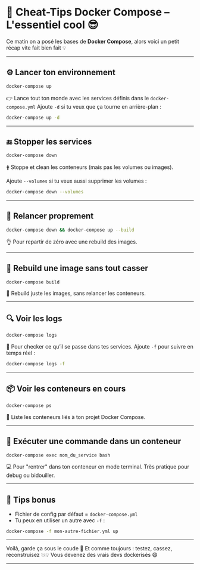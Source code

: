 # 🐳 Cheat-Tips Docker Compose – L'essentiel cool 😎

Ce matin on a posé les bases de **Docker Compose**, alors voici un petit récap vite fait bien fait 💡

---

## ⚙️ Lancer ton environnement

```bash
docker-compose up
```

👉 Lance tout ton monde avec les services définis dans le `docker-compose.yml`
Ajoute `-d` si tu veux que ça tourne en arrière-plan :

```bash
docker-compose up -d
```

---

## 🔚 Stopper les services

```bash
docker-compose down
```

🛉 Stoppe et clean les conteneurs (mais pas les volumes ou images).

Ajoute `--volumes` si tu veux aussi supprimer les volumes :

```bash
docker-compose down --volumes
```

---

## 🔁 Relancer proprement

```bash
docker-compose down && docker-compose up --build
```

👌 Pour repartir de zéro avec une rebuild des images.

---

## 🧱 Rebuild une image sans tout casser

```bash
docker-compose build
```

👷 Rebuild juste les images, sans relancer les conteneurs.

---

## 🔍 Voir les logs

```bash
docker-compose logs
```

👀 Pour checker ce qu’il se passe dans tes services. Ajoute `-f` pour suivre en temps réel :

```bash
docker-compose logs -f
```

---

## 📦 Voir les conteneurs en cours

```bash
docker-compose ps
```

🔎 Liste les conteneurs liés à ton projet Docker Compose.

---

## 💬 Exécuter une commande dans un conteneur

```bash
docker-compose exec nom_du_service bash
```

💻 Pour "rentrer" dans ton conteneur en mode terminal. Très pratique pour debug ou bidouiller.

---

## 🚀 Tips bonus

- Fichier de config par défaut = `docker-compose.yml`
- Tu peux en utiliser un autre avec `-f` :

```bash
docker-compose -f mon-autre-fichier.yml up
```

---

Voilà, garde ça sous le coude 🔖
Et comme toujours : testez, cassez, reconstruisez 💥💡
Vous devenez des vrais devs dockerisés 😄

---
